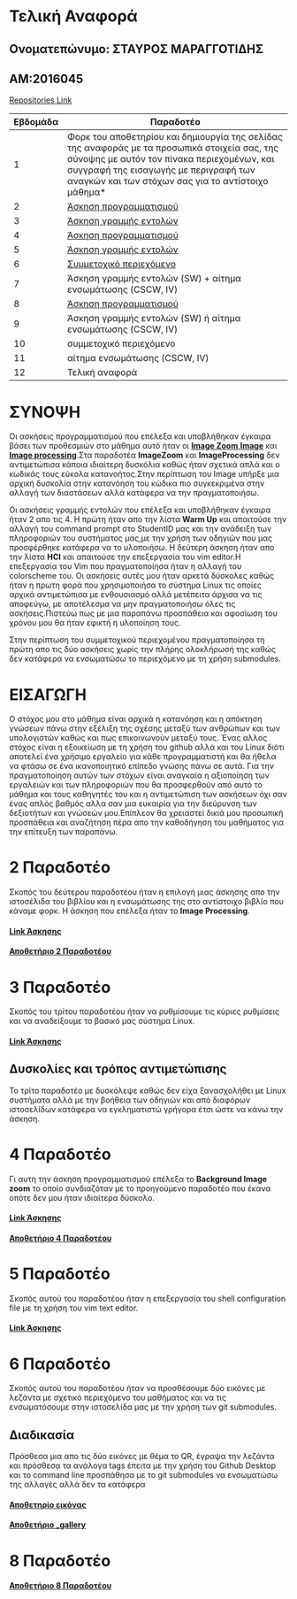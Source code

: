 # Τελική Αναφορά

## Ονοματεπώνυμο: ΣΤΑΥΡΟΣ ΜΑΡΑΓΓΟΤΙΔΗΣ

## ΑΜ:2016045

[Repositories Link](https://github.com/Stavros16?tab=repositories)

| Εβδομάδα | Παραδοτέο |
| --- | --- |
| 1 | Φορκ του αποθετηρίου και δημιουργία της σελίδας της αναφοράς με τα προσωπικά στοιχεία σας, της σύνοψης με αυτόν τον πίνακα περιεχομένων, και συγγραφή της εισαγωγής με περιγραφή των αναγκών και των στόχων σας για το αντίστοιχο μάθημα* |
| 2 | [Άσκηση προγραμματισμού](#2-Παραδοτέο) |
| 3 | [Άσκηση γραμμής εντολών](#3-Παραδοτέο) |
| 4 | [Άσκηση προγραμματισμού](#4-Παραδοτέο) |
| 5 | [Άσκηση γραμμής εντολών](#5-Παραδοτέο) |
| 6 | [Συμμετοχικό περιεχόμενο](#6-Παραδοτέο) |
| 7 | Άσκηση γραμμής εντολών (SW) + αίτημα ενσωμάτωσης (CSCW, IV) |
| 8 | [Άσκηση προγραμματισμού](#8-Παραδοτέο) |
| 9 | Άσκηση γραμμής εντολών (SW) ή αίτημα ενσωμάτωσης (CSCW, IV) |
| 10 | συμμετοχικό περιεχόμενο |
| 11 | αίτημα ενσωμάτωσης (CSCW, IV) |
| 12 | Τελική αναφορά |

# ΣΥΝΟΨΗ

   Οι ασκήσεις προγραμματισμού που επέλεξα και υποβλήθηκαν έγκαιρα βάσει των προθεσμιών στο μάθημα αυτό ήταν οι **[Image Zoom](https://stavros16.netlify.app/remix/image-zoom/)**,**[Image](https://stavros16.netlify.app/remix/image/)** και **[Image processing](https://stavros16.netlify.app/remix/image-filter/)**.Στα παραδοτέα **ImageZoom** και **ImageProcessing** δεν αντιμετώπισα κάποια ιδιαίτερη δυσκόλια καθώς ήταν σχετικά απλά και ο κωδικάς τους εύκολα κατανοήτος.Στην περίπτωση του Image υπήρξε μια αρχική δυσκολία στην κατανόηση του κώδικα πιο συγκεκριμένα στην αλλαγή των διαστάσεων αλλά κατάφερα να την πραγματοποιήσω.
 
 Οι ασκήσεις γραμμής εντολών που επέλεξα και υποβλήθηκαν έγκαιρα ήταν 2 απο τις 4.
  Η πρώτη ήταν απο την λίστα **Warm Up** και απαιτούσε την αλλαγή του command prompt στο StudentID μας και την ανάδειξη των πληροφοριών του συστήματος μας,με την χρήση των οδηγιών που μας προσφέρθηκε κατάφερα να το υλοποιήσω.
  Η δεύτερη άσκηση ήταν απο την λίστα **HCI** και απαιτούσε την επεξεργασία του vim editor.Η επεξεργασία του Vim που πραγματοποίησα ήταν η αλλαγή του colorscheme του.
Οι ασκήσεις αυτές μου ήταν αρκετά δύσκολες καθώς ήταν η πρωτη φορά που χρησιμοποιήσα το σύστημα Linux τις οποίες αρχικά αντιμετώπισα με ενθουσιασμό αλλά μετέπειτα άρχισα να τις αποφεύγω, με αποτέλεσμα να μην πραγματοποιήσω όλες τις ασκήσεις.Πιστεύω πως με μια παραπάνω προσπάθεια και αφοσίωση του χρόνου μου θα ήταν εφικτή η υλοποίηση τους.
 
 Στην περίπτωση του συμμετοχικού περιεχομένου πραγματοποίησα τη πρώτη απο τις δύο ασκήσεις χωρίς την πλήρης ολοκλήρωσή της καθώς δεν κατάφερα να ενσωματώσω το περιεχόμενο με τη χρήση submodules.
  



# ΕΙΣΑΓΩΓΗ

Ο στόχος μου στο μάθημα είναι αρχικά η κατανόηση και η απόκτηση γνώσεων πάνω στην εξέλιξη της σχέσης μεταξύ των ανθρώπων και των υπολογιστών καθώς και πως επικοινωνούν μεταξύ τους.
Ένας αλλος στόχος είναι η εξοικείωση με τη χρήση του github αλλά και του Linux διότι αποτελεί ένα χρήσιμο εργαλείο για κάθε προγραμματιστή και θα ήθελα να φτάσω σε ένα ικανοποιητικό επίπεδο γνώσης πάνω σε αυτά.
Για την πραγματοποίηση αυτών των στόχων είναι αναγκαία η αξιοποίηση των εργαλειών και των πληροφοριών που θα προσφερθούν από αυτό το μάθημα και τους καθηγητές του και η αντιμετώπιση των ασκήσεων όχι σαν ένας απλός βαθμός αλλα σαν μια ευκαιρία για την διεύρυνση των δεξιοτήτων και γνώσεών μου.Επίπλεον θα χρειαστεί δικιά μου προσωπική προσπάθεια και αναζήτηση πέρα απο την καθοδήγηση του μαθήματος  για την επίτευξη των παραπάνω. 

# 2 Παραδοτέο

Σκοπός του δεύτερου παραδοτέου ήταν η επιλογή μιας άσκησης απο την ιστοσέλιδα του βιβλίου και η ενσωμάτωσης της στο αντίστοιχο βιβλίο που κάναμε φορκ.
 Η άσκηση που επέλεξα ήταν το **Image Processing**.

#### [Link Άσκησης](https://stavros16.netlify.app/remix/image-filter/)
#### [Αποθετήριο 2 Παραδοτέου](https://github.com/Stavros16/site/blob/master/_remix/image-filter.md)

# 3 Παραδοτέο

Σκοπός του τρίτου παραδοτέου ήταν να ρυθμίσουμε τις κύριες ρυθμίσεις και να αναδείξουμε το βασικό μας σύστημα Linux.

#### [Link Άσκησης](https://asciinema.org/a/368026)

## Δυσκολίες και τρόπος αντιμετώπισης

Το τρίτο παραδοτέο με δυσκόλεψε καθώς δεν είχα ξανασχολήθει με Linux συστήματα αλλά με την βοήθεια των οδηγιών και από διαφόρων ιστοσελίδων κατάφερα να εγκληματιστώ γρήγορα έτσι ώστε να κάνω την άσκηση.

# 4 Παραδοτέο

Γι αυτη την άσκηση προγραμματισμού επέλεξα το **Background Image zoom** το οποίο συνδιαζόταν με το προηγούμενο παραδοτέο που έκανα οπότε δεν μου ήταν ιδιαίτερα δύσκολο.

#### [Link Άσκησης](https://stavros16.netlify.app/remix/image-zoom/)
#### [Αποθετήριο 4 Παραδοτέου](https://github.com/Stavros16/site/blob/master/_remix/image-zoom.md)

# 5 Παραδοτέο

Σκοπός αυτού του παραδοτέου ήταν η επεξεργασία του shell configuration file με τη χρήση του vim text editor.

#### [Link Άσκησης](https://asciinema.org/a/371673)

# 6 Παραδοτέο

Σκοπός αυτού του παραδοτέου ήταν να προσθέσουμε δύο εικόνες με λεζάντα με σχετικό περιεχόμενο του μαθήματος και να τις ενσωματόσουμε στην ιστοσελίδα μας με την χρήση των git submodules.

## Διαδικασία
 Πρόσθεσα μια απο τις δύο εικόνες με θέμα το QR, έγραψα την λεζάντα και πρόσθεσα τα ανάλογα tags έπειτα με την χρήση του Github Desktop και το command line προσπάθησα με το git submodules να ενσωματώσω της αλλαγές αλλά δεν τα κατάφερα
 
 #### [Αποθετηρίο εικόνας](https://github.com/Stavros16/images/blob/2016045/quick-response-code.png)
 #### [Αποθετήριο _gallery](https://github.com/Stavros16/_gallery/blob/2016045/quick-response-code.md)
 
 # 8 Παραδοτέο
 
 #### [Αποθετήριο 8 Παραδοτέου](https://github.com/Stavros16/site/blob/master/_remix/image.md)
